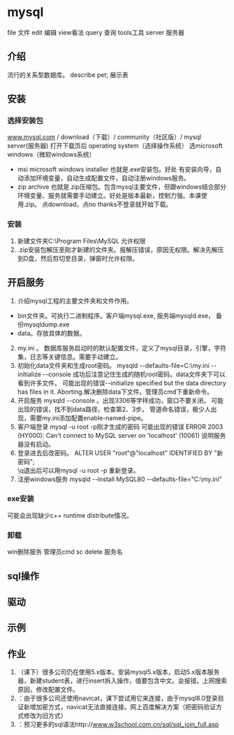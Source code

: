 mysql
===
file 文件 edit 编辑 view看法 query 查询 tools工具
server 服务器
## 介绍
流行的关系型数据库。
describe pet; 展示表
## 安装
### 选择安装包
www.mysql.com / download（下载）/ community（社区版）/ mysql server(服务器)
打开下载页后  operating system（选择操作系统）  选microsoft windows（微软windows系统）
- msi microsoft windows installer 也就是.exe安装包。好处 有安装向导，自动添加环境变量，自动生成配置文件，自动注册windows服务。
- zip archive  也就是.zip压缩包。包含mysql主要文件，但跟windows结合部分 环境变量、服务就需要手动建立。好处是版本最新，控制力强。本课使用.zip。
点download，点no thanks不登录就开始下载。
### 安装
1. 新建文件夹C:\Program Files\MySQL    允许权限
2. .zip安装包解压至刚才新建的文件夹。报解压错误，原因无权限。解决先解压到D盘，然后剪切至目录，弹窗时允许权限。

## 开启服务
1. 介绍mysql工程的主要文件夹和文件作用。
- bin文件夹。可执行二进制程序。客户端mysql.exe, 服务端mysqld.exe， 备份mysqldump.exe
- data。存放具体的数据。
2. my.ini 。 数据库服务启动时的默认配置文件，定义了mysql目录，引擎，字符集，日志等关键信息。需要手动建立。
3. 初始化data文件夹和生成root密码。 mysqld --defaults-file=C:\my.ini --initialize --console
成功后注意记住生成的随机root密码。data文件夹下可以看到许多文件。
可能出现的错误--initialize specified but the data directory has files in it. Aborting.解决删除data下文件。管理员cmd下重新命令。
4. 开启服务  mysqld --console   。出现3306等字样成功，窗口不要关闭。
可能出现的错误，找不到data路径，检查第2、3步。
管道命名错误，极少人出现，需要my.ini添加配置enable-named-pipe。
5. 客户端登录 mysql -u root -p刚才生成的密码
可能出现的错误 ERROR 2003 (HY000): Can't connect to MySQL server on 'localhost' (10061)   说明服务器没有启动。
6. 登录进去后改密码。 ALTER USER "root"@"localhost" IDENTIFIED  BY "新密码";     
\q退出后可以用mysql -u root -p 重新登录。
7. 注册windows服务  mysqld --install MySQL80 --defaults-file="C:\my.ini"
### exe安装
可能会出现缺少c++ runtime distribute情况。
### 卸载
win删除服务  管理员cmd sc delete 服务名
## sql操作

## 驱动

## 示例


## 作业
1. （课下）很多公司仍在使用5.x版本。安装mysql5.x版本，启动5.x版本服务器，新建student表，进行insert拆入操作，值要包含中文。会报错。上网搜索原因，修改配置文件。
2. ：由于很多公司还使用navicat，课下尝试用它来连接，由于mysql8.0登录验证新增加密方式，navicat无法直接连接。网上百度解决方案（把密码验证方式修改为旧方式）
3. ：预习更多的sql语法http://www.w3school.com.cn/sql/sql_join_full.asp

